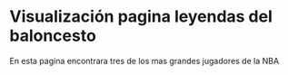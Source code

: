 # Visualización pagina leyendas del baloncesto
En esta pagina encontrara tres de los mas grandes jugadores de la NBA